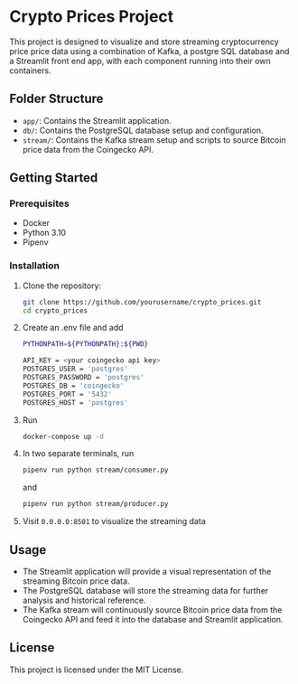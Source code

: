 # Crypto Prices Project

This project is designed to visualize and store streaming cryptocurrency price price data using a combination of Kafka, a postgre SQL database and a Streamlit front end app, with each component running into their own containers.

## Folder Structure

- `app/`: Contains the Streamlit application.
- `db/`: Contains the PostgreSQL database setup and configuration.
- `stream/`: Contains the Kafka stream setup and scripts to source Bitcoin price data from the Coingecko API.

## Getting Started

### Prerequisites

- Docker
- Python 3.10
- Pipenv

### Installation

1. Clone the repository:
    ```sh
    git clone https://github.com/yourusername/crypto_prices.git
    cd crypto_prices
    ```

2. Create an .env file and add
    ```sh
    PYTHONPATH=${PYTHONPATH}:${PWD}

    API_KEY = <your coingecko api key>
    POSTGRES_USER = 'postgres'
    POSTGRES_PASSWORD = 'postgres'
    POSTGRES_DB = 'coingecko'
    POSTGRES_PORT = '5432'
    POSTGRES_HOST = 'postgres'
    ```
    
2. Run 
    ```sh
    docker-compose up -d
    ```

3. In two separate terminals, run

    ```sh
    pipenv run python stream/consumer.py
    ```
    and
    ```sh
    pipenv run python stream/producer.py
    ```

4. Visit `0.0.0.0:8501` to visualize the streaming data

## Usage

- The Streamlit application will provide a visual representation of the streaming Bitcoin price data.
- The PostgreSQL database will store the streaming data for further analysis and historical reference.
- The Kafka stream will continuously source Bitcoin price data from the Coingecko API and feed it into the database and Streamlit application.

## License

This project is licensed under the MIT License.
